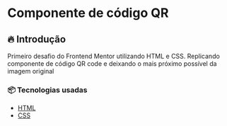 ﻿# Componente de código QR

## 🔥 Introdução
Primeiro desafio do Frontend Mentor utilizando HTML e CSS. 
Replicando componente de código QR code e deixando o mais próximo possível da imagem original
  
### 📦 Tecnologias usadas
* [HTML](https://developer.mozilla.org/pt-BR/docs/Web/HTML)
* [CSS](https://developer.mozilla.org/pt-BR/docs/Web/CSS)
